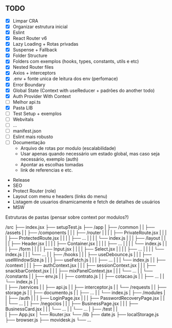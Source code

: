 ## TODO

- [x] Limpar CRA
- [x] Organizar estrutura inicial
- [x] Eslint
- [x] React Router v6
- [x] Lazy Loading + Rotas privadas
- [x] Suspense + Fallback
- [x] Folder Structure
- [x] Folders com exemplos (hooks, types, constants, utils e etc)
- [x] Nested Router files
- [x] Axios + interceptors
- [x] .env + fonte unica de leitura dos env (perfomace)
- [x] Error Boundary
- [x] Global State (Context with useReducer + padrões do another todo)
- [x] Auth Provider With Context
- [ ] Melhor api.ts
- [x] Pasta LIB
- [ ] Test Setup + exemplos
- [ ] Webvitals
- [ ] ...
- [ ] manifest.json
- [ ] Eslint mais robusto
- [ ] Documentação
  - Arquivo de rotas por modulo (escalabilidade)
  - Usar apenas quando necessário um estado global, mas caso seja necessário, exemplo (auth)
  - Apontar as escolhas tomadas
  - link de referencias e etc.
- Release
- SEO
- Protect Router (role)
- Layout com menu e headers (links do menu)
- Listagem de usuarios dinamicamente e fetch de detalhes de usuários
- MSW

Estruturas de pastas (pensar sobre context por modulos?)

<!-- Eslint
eslint-plugin-filenames
"plugins": ["filenames"],
"filenames/match-exported": [1, "pascal"]

https://github.com/benmosher/eslint-plugin-import/blob/master/docs/rules/no-anonymous-default-export.md
!-->

































/src
├── index.jsx <!-- ReactDOM.render -->
├── setupTest.js 
├── /app
|   ├── /common
|   |   ├── /assets
|   |   ├── /components
|   |   |   ├── /router
|   |   |   |   ├── PrivateRoute.jsx
|   |   |   |   ├── ProtectedRoute.jsx
|   |   |   |   ├── ...
|   |   |   |   └── index.js
|   |   |   ├── /layout
|   |   |   |   ├── Header.jsx
|   |   |   |   ├── Container.jsx
|   |   |   |   ├── ...
|   |   |   |   └── index.js
|   |   |   ├── /form
|   |   |   |   ├── Input.jsx
|   |   |   |   ├── Select.jsx
|   |   |   |   ├── ...
|   |   |   |   └── index.js
|   |   |   └── ...
|   |   ├── /hooks
|   |   |   ├── useDebounce.js
|   |   |   ├── useWindowSize.js
|   |   |   ├── useFetch.js
|   |   |   ├── ...
|   |   |   └── index.js
|   |   ├── /context
|   |   |   ├── authContext.jsx
|   |   |   ├── sessionContext.jsx
|   |   |   ├── snackbarContext.jsx
|   |   |   ├── mixPanelContext.jsx
|   |   |   └── ...
|   |   └── /constants <!-- constants e enums / checar necessidade -->
|   |       ├── env.js
|   |       ├── contrato.js <!-- nome do arquivo alterar para ingles? -->
|   |       ├── cotacao.js <!-- nome do arquivo alterar para ingles? -->
|   |       ├── ...
|   |       └── index.js
|   |   
|   ├── /services
|   |   ├── api.js
|   |   ├── interceptor.js
|   |   └── /requests <!-- cada arquivo representa dominio da api ex: /storage, /documento -->
|   |       ├── storage.js <!-- ex: RequestStorageUpload -->
|   |       ├── documento.js <!-- nome do arquivo alterar para ingles? -->
|   |       ├── ...
|   |       └── index.js
|   ├── /modules
|   |   ├── /auth
|   |   |   ├── LoginPage.jsx
|   |   |   ├── PasswordRecoveryPage.jsx
|   |   |   └── ...
|   |   ├── /negocios <!-- nome da pasta alterar para ingles? -->
|   |   |   ├── BusinessPage.jsx
|   |   |   ├── BusinessCard.jsx
|   |   |   └── ...
|   |   └── ...
|   ├── /test <!-- arquivos de conf de test, render e etc -->
|   |   
|   ├── App.jsx <!-- <App /> -->
|   └── Router.jsx <!-- Inicialmente, um arquivo de rota será mais simples -->
└── /lib
    ├── date.js <!-- funções de conversão de data utilizando a biblioteca do app (luxon) -->
    ├── localStorage.js <!--wrapper para funcoes que acessam o local storage -->
    ├── browser.js <!-- isInternetExplorer, ...  -->
    ├── movidesk.js 
    └── ...